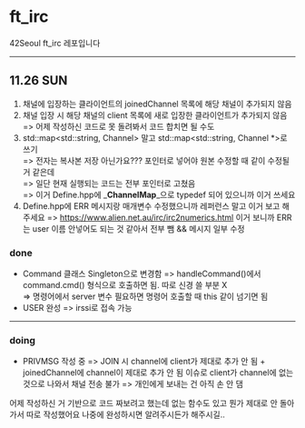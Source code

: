 # ft_irc
42Seoul ft_irc 레포입니다

---

## 11.26 SUN

1. 채널에 입장하는 클라이언트의 joinedChannel 목록에 해당 채널이 추가되지 않음
2. 채널 입장 시 해당 채널의 client 목록에 새로 입장한 클라이언트가 추가되지 않음 <br />
=> 어제 작성하신 코드로 못 돌려봐서 코드 합치면 될 수도
3. std::map<std::string, Channel> 말고 std::map<std::string, Channel *>로 쓰기<br />
=> 전자는 복사본 저장 아닌가요??? 포인터로 넣어야 원본 수정할 때 같이 수정될 거 같은데<br />
=> 일단 현재 실행되는 코드는 전부 포인터로 고쳤음<br />
=> 이거 Define.hpp에 _**ChannelMap**_으로 typedef 되어 있으니까 이거 쓰세요
4. Define.hpp에 ERR 메시지랑 매개변수 수정했으니까 레퍼런스 말고 이거 보고 해주세요
=> https://www.alien.net.au/irc/irc2numerics.html 이거 보니까 ERR는 user 이름 안넣어도 되는 것 같아서 전부 뺌 && 메시지 일부 수정

### done
* Command 클래스 Singleton으로 변경함
=> handleCommand()에서 command.cmd() 형식으로 호출하면 됨. 따로 신경 쓸 부분 X<br />
=> 명령어에서 server 변수 필요하면 명령어 호출할 때 this 같이 넘기면 됨
* USER 완성
=> irssi로 접속 가능

---

### doing
* PRIVMSG 작성 중
=> JOIN 시 channel에 client가 제대로 추가 안 됨 + joinedChannel에 channel이 제대로 추가 안 됨 이슈로 client가 channel에 없는 것으로 나와서 채널 전송 불가
=> 개인에게 보내는 건 아직 손 안 댐

어제 작성하신 거 기반으로 코드 짜보려고 했는데 없는 함수도 있고 뭔가 제대로 안 돌아가서 따로 작성했어요
나중에 완성하시면 알려주시든가 해주시길..